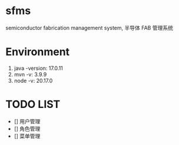 # sfms

semiconductor fabrication management system, 半导体 FAB 管理系统

# Environment

1. java -version: 17.0.11
2. mvn -v: 3.9.9
3. node -v: 20.17.0

# TODO LIST

-   [] 用户管理
-   [] 角色管理
-   [] 菜单管理
